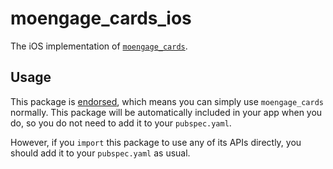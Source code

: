 # moengage\_cards\_ios

The iOS implementation of [`moengage_cards`][1].

## Usage

This package is [endorsed][2], which means you can simply use `moengage_cards`
normally. This package will be automatically included in your app when you do,
so you do not need to add it to your `pubspec.yaml`.

However, if you `import` this package to use any of its APIs directly, you
should add it to your `pubspec.yaml` as usual.

[1]: https://pub.dev/packages/moengage_cards
[2]: https://flutter.dev/docs/development/packages-and-plugins/developing-packages#endorsed-federated-plugin